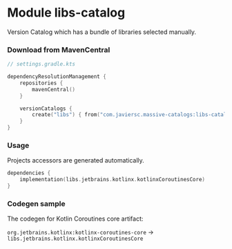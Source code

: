 # Module libs-catalog

Version Catalog which has a bundle of libraries selected manually.

### Download from MavenCentral

```kotlin
// settings.gradle.kts

dependencyResolutionManagement {
    repositories {
        mavenCentral()
    }

    versionCatalogs {
        create("libs") { from("com.javiersc.massive-catalogs:libs-catalog:$version") }
    }
}
```

### Usage

Projects accessors are generated automatically.

```kotlin
dependencies {
    implementation(libs.jetbrains.kotlinx.kotlinxCoroutinesCore)
}
```

### Codegen sample

The codegen for Kotlin Coroutines core artifact:

`org.jetbrains.kotlinx:kotlinx-coroutines-core` -> `libs.jetbrains.kotlinx.kotlinxCoroutinesCore`

